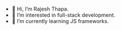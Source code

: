 - 👋 Hi, I’m Rajesh Thapa.
- 👀 I’m interested in full-stack development.
- 🌱 I’m currently learning JS frameworks.


<!---
rtjsh/rtjsh is a ✨ special ✨ repository because its `README.md` (this file) appears on your GitHub profile.
You can click the Preview link to take a look at your changes.
--
